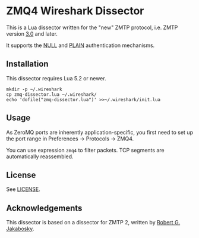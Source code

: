 ZMQ4 Wireshark Dissector
========================

This is a Lua dissector written for the "new" ZMTP protocol, i.e. ZMTP version
[3.0][zmtp30] and later.

It supports the [NULL][zmtp30] and [PLAIN][plain] authentication mechanisms.

[zmtp30]: http://rfc.zeromq.org/spec:23
[zmtp31]: http://rfc.zeromq.org/spec:37
[plain]:  http://rfc.zeromq.org/spec:24

Installation
------------

This dissector requires Lua 5.2 or newer.

    mkdir -p ~/.wireshark
    cp zmq-dissector.lua ~/.wireshark/
    echo 'dofile("zmq-dissector.lua")' >>~/.wireshark/init.lua

Usage
-----

As ZeroMQ ports are inherently application-specific, you first need to set up the port
range in Preferences → Protocols → ZMQ4.

You can use expression `zmq4` to filter packets. TCP segments are automatically reassembled.

License
-------

See [LICENSE](LICENSE.txt).

Acknowledgements
----------------

This dissector is based on a dissector for ZMTP 2, written by [Robert G. Jakabosky](mailto:bobby@neoawareness.com).
